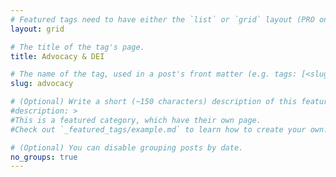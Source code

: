 ```yaml
---
# Featured tags need to have either the `list` or `grid` layout (PRO only).
layout: grid

# The title of the tag's page.
title: Advocacy & DEI

# The name of the tag, used in a post's front matter (e.g. tags: [<slug>]).
slug: advocacy

# (Optional) Write a short (~150 characters) description of this featured tag.
#description: >
#This is a featured category, which have their own page.
#Check out `_featured_tags/example.md` to learn how to create your own.

# (Optional) You can disable grouping posts by date.
no_groups: true
---
```

